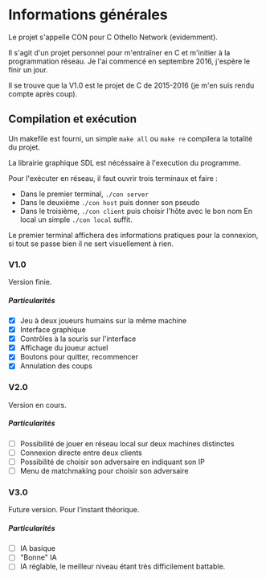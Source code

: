 # Informations générales
Le projet s'appelle CON pour C Othello Network (evidemment).

Il s'agit d'un projet personnel pour m'entraîner en C et m'initier à la programmation réseau. Je l'ai commencé en septembre 2016, j'espère le finir un jour.

Il se trouve que la V1.0 est le projet de C de 2015-2016 (je m'en suis rendu compte après coup).

## Compilation et exécution
Un makefile est fourni, un simple `make all` ou `make re` compilera la totalité du projet.

La librairie graphique SDL est nécéssaire à l'execution du programme.

Pour l'exécuter en réseau, il faut ouvrir trois terminaux et faire :
- Dans le premier terminal, `./con server`
- Dans le deuxième `./con host` puis donner son pseudo
- Dans le troisième, `./con client` puis choisir l'hôte avec le bon nom
En local un simple `./con local` suffit.

Le premier terminal affichera des informations pratiques pour la connexion, si tout se passe bien il ne sert visuellement à rien.

### V1.0
Version finie.

##### Particularités
- [x] Jeu à deux joueurs humains sur la même machine
- [x] Interface graphique
- [x] Contrôles à la souris sur l'interface
- [x] Affichage du joueur actuel
- [x] Boutons pour quitter, recommencer
- [x] Annulation des coups

### V2.0
Version en cours.

##### Particularités
- [ ] Possibilité de jouer en réseau local sur deux machines distinctes
- [ ] Connexion directe entre deux clients
- [ ] Possibilité de choisir son adversaire en indiquant son IP
- [ ] Menu de matchmaking pour choisir son adversaire

### V3.0
Future version. Pour l'instant théorique.

##### Particularités
- [ ] IA basique
- [ ] "Bonne" IA
- [ ] IA réglable, le meilleur niveau étant très difficilement battable.
